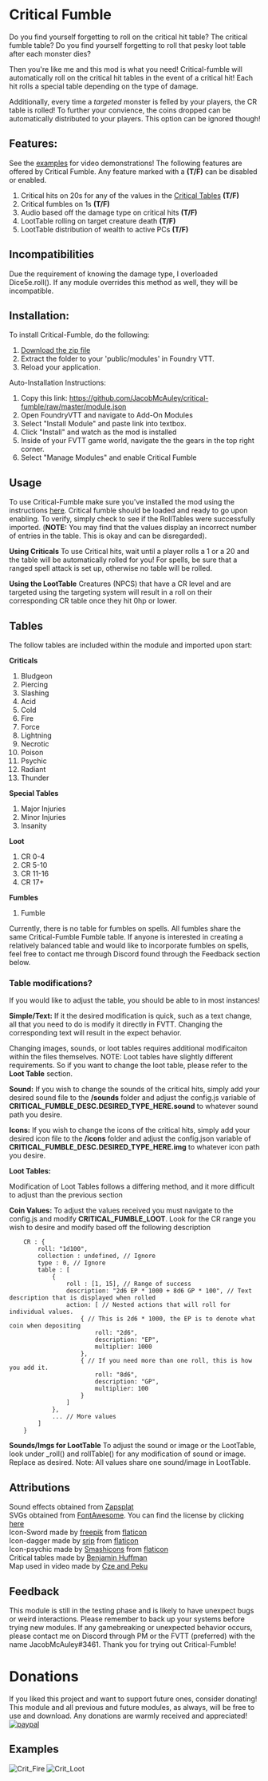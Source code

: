 # Critical Fumble
Do you find yourself forgetting to roll on the critical hit table? The critical fumble table?
Do you find yourself forgetting to roll that pesky loot table after each monster dies?

Then you're like me and this mod is what you need!
Critical-fumble will automatically roll on the critical hit tables in the event of a critical hit! Each hit rolls a special table depending on the type of damage.

Additionally, every time a *targeted* monster is felled by your players, the CR table is rolled! 
To further your convience, the coins dropped can be automatically distributed to your players. This option can be ignored though! 

## Features:
See the [examples](##Examples) for video demonstrations!
The following features are offered by Critical Fumble. Any feature marked with a **(T/F)** can be disabled or enabled.
1. Critical hits on 20s for any of the values in the [Critical Tables](##Tables) **(T/F)** 
2. Critical fumbles on 1s **(T/F)**
3. Audio based off the damage type on critical hits **(T/F)**
4. LootTable rolling on target creature death **(T/F)**
5. LootTable distribution of wealth to active PCs **(T/F)**

## Incompatibilities

Due the requirement of knowing the damage type, I overloaded Dice5e.roll(). If any module overrides this method as well, they will be incompatible. 

## Installation:

To install Critical-Fumble, do the following:

1. [Download the zip file](https://github.com/JacobMcAuley/critical-fumble/archive/master.zip)
2. Extract the folder to your 'public/modules' in Foundry VTT.
3. Reload your application.

Auto-Installation Instructions:

1. Copy this link: https://github.com/JacobMcAuley/critical-fumble/raw/master/module.json
2. Open FoundryVTT and navigate to Add-On Modules
3. Select "Install Module" and paste link into textbox.
4. Click "Install" and watch as the mod is installed
5. Inside of your FVTT game world, navigate the the gears in the top right corner.
6. Select "Manage Modules" and enable Critical Fumble

## Usage

To use Critical-Fumble make sure you've installed the mod using the instructions [here](##Installation).
Critical fumble should be loaded and ready to go upon enabling. To verify, simply check to see if the RollTables were successfully imported. (**NOTE:** You may find that the values display an incorrect number of entries in the table. This is okay and can be disregarded).

**Using Criticals**
To use Critical hits, wait until a player rolls a 1 or a 20 and the table will be automatically rolled for you!
For spells, be sure that a ranged spell attack is set up, otherwise no table will be rolled.

**Using the LootTable**
Creatures (NPCS) that have a CR level and are targeted using the targeting system will result in a roll on their corresponding CR table once they hit 0hp or lower.



## Tables
The follow tables are included within the module and imported upon start:

**Criticals**
1. Bludgeon
2. Piercing
3. Slashing
4. Acid
5. Cold
6. Fire
7. Force
8. Lightning
9. Necrotic
10. Poison
11. Psychic
12. Radiant
13. Thunder

**Special Tables**
1. Major Injuries
2. Minor Injuries
3. Insanity

**Loot**
1. CR 0-4
2. CR 5-10
3. CR 11-16
4. CR 17+

**Fumbles**
1. Fumble

Currently, there is no table for fumbles on spells. All fumbles share the same Critical-Fumble Fumble table. If anyone is interested in creating a relatively balanced table and would like to incorporate fumbles on spells, feel free to contact me through Discord found through the Feedback section below.


### Table modifications?

If you would like to adjust the table, you should be able to in most instances! 

**Simple/Text:**
If it the desired modification is quick, such as a text change, all that you need to do is modify it directly in FVTT. Changing the corresponding text will result in the expect behavior.

Changing images, sounds, or loot tables requires additional modificaiton within the files themselves. NOTE: Loot tables have slightly different requirements. So if you want to change the loot table, please refer to the **Loot Table** section.

**Sound:**
If you wish to change the sounds of the critical hits, simply add your desired sound file to the **/sounds** folder and adjust the config.js variable of **CRITICAL_FUMBLE_DESC.DESIRED_TYPE_HERE.sound** to whatever sound path you desire.

**Icons:**
If you wish to change the icons of the critical hits, simply add your desired icon file to the **/icons** folder and adjust the config.json variable of **CRITICAL_FUMBLE_DESC.DESIRED_TYPE_HERE.img** to whatever icon path you desire.

**Loot Tables:**

Modification of Loot Tables follows a differing method, and it more difficult to adjust than the previous section

**Coin Values:**
To adjust the values received you must navigate to the config.js and modify **CRITICAL_FUMBLE_LOOT**. Look for the CR range you wish to desire and modify based off the following description
```
    CR : {
        roll: "1d100",
        collection : undefined, // Ignore
        type : 0, // Ignore
        table : [
            {
                roll : [1, 15], // Range of success
                description: "2d6 EP * 1000 + 8d6 GP * 100", // Text description that is displayed when rolled
                action: [ // Nested actions that will roll for individual values. 
                    { // This is 2d6 * 1000, the EP is to denote what coin when depositing
                        roll: "2d6", 
                        description: "EP",
                        multiplier: 1000
                    },
                    { // If you need more than one roll, this is how you add it.
                        roll: "8d6",
                        description: "GP",
                        multiplier: 100
                    }                    
                ]
            },
            ... // More values
        ]
    }
```

**Sounds/Imgs for LootTable**
To adjust the sound or image or the LootTable, look under _roll() and rollTable() for any modification of sound or image. Replace as desired.
Note: All values share one sound/image in LootTable.

## Attributions

Sound effects obtained from [Zapsplat](https://www.zapsplat.com)  
SVGs obtained from [FontAwesome](https://fontawesome.com). You can find the license by clicking [here](https://fontawesome.com/license)  
Icon-Sword made by [freepik](https://www.flaticon.com/authors/freepik) from [flaticon](https://www.flaticon.com/)  
Icon-dagger made by [srip](https://www.flaticon.com/authors/srip) from [flaticon](https://www.flaticon.com/)  
Icon-psychic made by [Smashicons](https://www.flaticon.com/authors/Smashicons) from [flaticon](https://www.flaticon.com/)  
Critical tables made by [Benjamin Huffman](https://sterlingvermin.files.wordpress.com/2016/09/critical-hits-revisited.pdf)  
Map used in video made by [Cze and Peku](https://www.patreon.com/czepeku/posts)

## Feedback

This module is still in the testing phase and is likely to have unexpect bugs or weird interactions. Please remember to back up your systems before trying new modules. If any gamebreaking or unexpected behavior occurs, please contact me on Discord through PM or the FVTT (preferred) with the name JacobMcAuley#3461. Thank you for trying out Critical-Fumble!


# Donations
If you liked this project and want to support future ones, consider donating! 
This module and all previous and future modules, as always, will be free to use and download. Any donations are warmly received and appreciated!
[![paypal](https://www.paypalobjects.com/en_US/i/btn/btn_donateCC_LG.gif)](https://www.paypal.com/cgi-bin/webscr?cmd=_donations&business=723SW7WMD8YR6&item_name=Thank+you+for+your+tip%21&currency_code=USD&source=url)


## Examples

![Crit_Fire](examples/Crit.gif)
![Crit_Loot](examples/Loot.gif)
